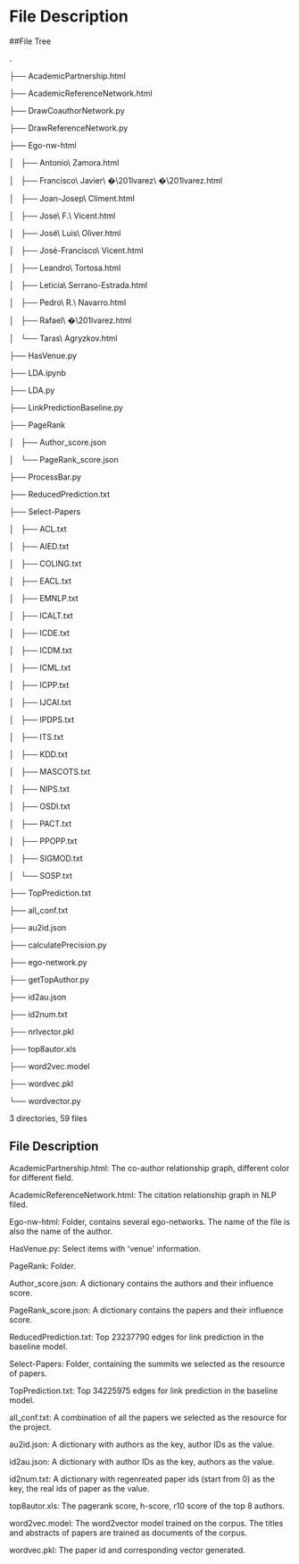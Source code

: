 # File Description

##File Tree

.

├── AcademicPartnership.html

├── AcademicReferenceNetwork.html

├── DrawCoauthorNetwork.py

├── DrawReferenceNetwork.py

├── Ego-nw-html

│   ├── Antonio\ Zamora.html

│   ├── Francisco\ Javier\ �\201lvarez\ �\201lvarez.html

│   ├── Joan-Josep\ Climent.html

│   ├── Jose\ F.\ Vicent.html

│   ├── José\ Luis\ Oliver.html

│   ├── José-Francisco\ Vicent.html

│   ├── Leandro\ Tortosa.html

│   ├── Leticia\ Serrano-Estrada.html

│   ├── Pedro\ R.\ Navarro.html

│   ├── Rafael\ �\201lvarez.html

│   └── Taras\ Agryzkov.html

├── HasVenue.py

├── LDA.ipynb

├── LDA.py

├── LinkPredictionBaseline.py

├── PageRank

│   ├── Author_score.json

│   └── PageRank_score.json

├── ProcessBar.py

├── ReducedPrediction.txt

├── Select-Papers

│   ├── ACL.txt

│   ├── AIED.txt

│   ├── COLING.txt

│   ├── EACL.txt

│   ├── EMNLP.txt

│   ├── ICALT.txt

│   ├── ICDE.txt

│   ├── ICDM.txt

│   ├── ICML.txt

│   ├── ICPP.txt

│   ├── IJCAI.txt

│   ├── IPDPS.txt

│   ├── ITS.txt

│   ├── KDD.txt

│   ├── MASCOTS.txt

│   ├── NIPS.txt

│   ├── OSDI.txt

│   ├── PACT.txt

│   ├── PPOPP.txt

│   ├── SIGMOD.txt

│   └── SOSP.txt

├── TopPrediction.txt

├── all_conf.txt

├── au2id.json

├── calculatePrecision.py

├── ego-network.py

├── getTopAuthor.py

├── id2au.json

├── id2num.txt

├── nrlvector.pkl

├── top8autor.xls

├── word2vec.model

├── wordvec.pkl

└── wordvector.py

3 directories, 59 files

## File Description

AcademicPartnership.html: The co-author relationship graph, different color for different field.

AcademicReferenceNetwork.html:  The citation relationship graph in NLP filed.



Ego-nw-html: Folder, contains several ego-networks. The name of the file is also the name of the author.

HasVenue.py: Select items with 'venue' information.





PageRank: Folder. 

Author_score.json: A dictionary contains the authors and their influence score.  

PageRank_score.json: A dictionary contains the papers and their influence score.  



ReducedPrediction.txt: Top 23237790 edges for link prediction in the baseline model.

Select-Papers: Folder, containing the summits we selected as the resource of papers.

TopPrediction.txt:  Top  34225975 edges for link prediction in the baseline model.

all_conf.txt: A combination of all the papers we selected as the resource for the project.

au2id.json: A dictionary with authors as the key, author IDs as the value.





id2au.json:  A dictionary with author IDs as the key, authors as the value.

id2num.txt: A dictionary with regenreated paper ids (start from 0) as the key,  the real ids of paper as the value.

top8autor.xls: The pagerank score, h-score, r10 score of the top 8 authors. 

word2vec.model: The word2vector model trained on the corpus. The titles and abstracts of papers are trained as documents of the corpus.

wordvec.pkl: The paper id and corresponding vector generated.

